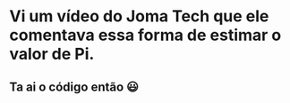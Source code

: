 # Vi um vídeo do Joma Tech que ele comentava essa forma de estimar o valor de Pi.
## Ta ai o código então :smiley:
